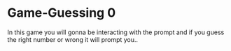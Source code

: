 # Game-Guessing 0
In this game you will gonna be interacting with the prompt and if you guess the right number or wrong it will prompt you..

